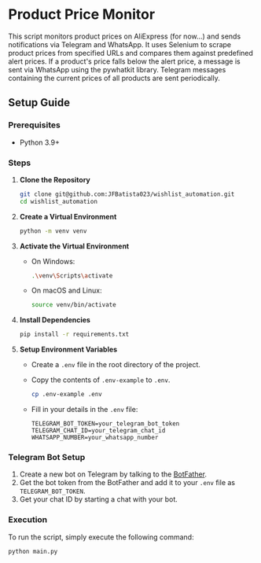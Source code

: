 # Product Price Monitor

This script monitors product prices on AliExpress (for now...) and sends notifications via Telegram and WhatsApp. It uses Selenium to scrape product prices from specified URLs and compares them against predefined alert prices. If a product's price falls below the alert price, a message is sent via WhatsApp using the pywhatkit library. Telegram messages containing the current prices of all products are sent periodically.

## Setup Guide

### Prerequisites

- Python 3.9+

### Steps

1. **Clone the Repository**

    ```bash
    git clone git@github.com:JFBatista023/wishlist_automation.git
    cd wishlist_automation
    ```

2. **Create a Virtual Environment**

    ```bash
    python -m venv venv
    ```

3. **Activate the Virtual Environment**

    - On Windows:

      ```bash
      .\venv\Scripts\activate
      ```

    - On macOS and Linux:

      ```bash
      source venv/bin/activate
      ```

4. **Install Dependencies**

    ```bash
    pip install -r requirements.txt
    ```

5. **Setup Environment Variables**

    - Create a `.env` file in the root directory of the project.
    - Copy the contents of `.env-example` to `.env`.

      ```bash
      cp .env-example .env
      ```

    - Fill in your details in the `.env` file:

      ```plaintext
      TELEGRAM_BOT_TOKEN=your_telegram_bot_token
      TELEGRAM_CHAT_ID=your_telegram_chat_id
      WHATSAPP_NUMBER=your_whatsapp_number
      ```

### Telegram Bot Setup

1. Create a new bot on Telegram by talking to the [BotFather](https://telegram.me/botfather).
2. Get the bot token from the BotFather and add it to your `.env` file as `TELEGRAM_BOT_TOKEN`.
3. Get your chat ID by starting a chat with your bot.

### Execution

To run the script, simply execute the following command:

```bash
python main.py
